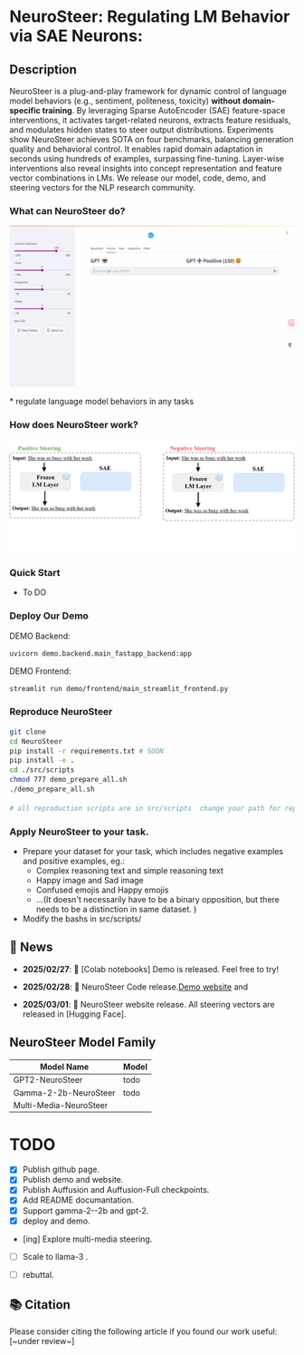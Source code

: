 # NeuroSteer: Regulating LM Behavior via SAE Neurons: 

## Description

NeuroSteer is a plug-and-play framework for dynamic control of language model behaviors (e.g., sentiment, politeness, toxicity) **without domain-specific training**. By leveraging Sparse AutoEncoder (SAE) feature-space interventions, it activates target-related neurons, extracts feature residuals, and modulates hidden states to steer output distributions. Experiments show NeuroSteer achieves SOTA on four benchmarks, balancing generation quality and behavioral control. It enables rapid domain adaptation in seconds using hundreds of examples, surpassing fine-tuning. Layer-wise interventions also reveal insights into concept representation and feature vector combinations in LMs. We release our model, code, demo, and steering vectors for the NLP research community.
### What can NeuroSteer do?

<p align="center">
  <img src=doc/main.gif />
</p>
* regulate language model behaviors in any tasks

### How does NeuroSteer work?

<p align="center">
  <img src=doc/method1.gif />
</p>

### Quick Start
* To DO
### Deploy Our Demo
DEMO Backend:

```bash
uvicorn demo.backend.main_fastapp_backend:app
```

DEMO Frontend:

```bash
streamlit run demo/frontend/main_streamlit_frontend.py
```
### Reproduce NeuroSteer

```bash
git clone
cd NeuroSteer
pip install -r requirements.txt # SOON  
pip install -e .
cd ./src/scripts
chmod 777 demo_prepare_all.sh
./demo_prepare_all.sh

# all reproduction scripts are in src/scripts  change your path for reproduction
```
### Apply NeuroSteer to your task. 

* Prepare your dataset for your task, which includes negative examples and positive examples, eg.:
    * Complex reasoning text and simple reasoning text
    * Happy image and Sad image
    * Confused emojis and Happy emojis
    * ...(It doesn't necessarily have to be a binary opposition, but there needs to be a distinction in same dataset. )
* Modify the bashs in src/scripts/

## 🚀 News
- **2025/02/27**: 📣 [Colab notebooks] Demo is released. Feel free to try!

- **2025/02/28**: 📣 NeuroSteer Code release.[Demo website](https://auffusion.github.io/) and 

- **2025/03/01**: 📣 NeuroSteer website release. All steering vectors are released in [Hugging Face]. 

## NeuroSteer Model Family

| Model Name                 | Model                                                                                                    |
|----------------------------|------------------------------------------------------------------------------------------------------------------------ |
| GPT2-NeuroSteer                  |               todo                  |
| Gamma-2-2b-NeuroSteer             |                todo       |
| Multi-Media-NeuroSteer  |                       |

# TODO

- [x] Publish github page.
- [x] Publish demo and website.
- [x] Publish Auffusion and Auffusion-Full checkpoints.
- [x] Add README documantation.
- [x] Support gamma-2--2b and gpt-2.
- [x] deploy and demo.
- [ing] Explore multi-media steering.
- [ ] Scale to llama-3 .
- [ ] rebuttal.


## 📚 Citation
Please consider citing the following article if you found our work useful:
[~under review~]

<!-- 
第一次使用

```bash
git clone https://github.com/ckqqqq/Uncertainty.git
将你的文件复制到这个文件夹下

```

和团队其他人合并

```bash
git pull # 拉取别人的代码，默认自动合并，如果有冲突，vscode会有提醒，请手动合并
git add . # 将所在文件夹下的所有的文件 添加跟踪
git commit -m "simple English" # 你要提交的消息
# git branch -M main # 第一次需要使用
# git remote add origin https://github.com/ckqqqq/Uncertainty.git 第一次需要使用，如果是clone下来的不用
git push -u origin main # 将本地的main分支提交到远程 origin 分支上，不要强制提交，记得开setproxy
```

个人新分支的创建与合并

```bash
# 各人也可以开一个自己的name_dev分支用于个人开发，随后合并到主分支上，便于最终代码的维护
git checkout main    # 切换到 main 分支
git pull origin main # 拉取最新的 main 分支代码

git checkout -b name_dev # 创建并切换到 name_dev

git add .         # 暂存所有修改
git commit -m "描述你更改的消息" # 提交更改

git checkout main  # 切换回 main 分支
git merge name_dev # 将 name_dev 合并到 main

git push origin main # 将本地 main 分支推送到远程

git branch -d name_dev # 删除本地的临时分支
git push origin --delete name_dev # 删除远程的临时分支
```

## 实验计划

https://hqejk4h3h1.feishu.cn/wiki/BabzwVlApiYvslk9cjac8511n4g?from=from_copylink -->
